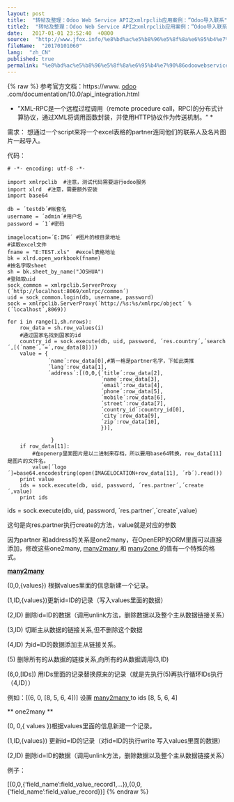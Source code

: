 ```yaml
---
layout: post
title:  "转帖及整理：Odoo Web Service API之xmlrpclib应用案例：”Odoo导入联系"
title2:  "转帖及整理：Odoo Web Service API之xmlrpclib应用案例：”Odoo导入联系"
date:   2017-01-01 23:52:40  +0800
source:  "http://www.jfox.info/%e8%bd%ac%e5%b8%96%e5%8f%8a%e6%95%b4%e7%90%86odoowebserviceapi%e4%b9%8bxmlrpclib%e5%ba%94%e7%94%a8%e6%a1%88%e4%be%8bodoo%e5%af%bc%e5%85%a5%e8%81%94%e7%b3%bb.html"
fileName:  "20170101060"
lang:  "zh_CN"
published: true
permalink: "%e8%bd%ac%e5%b8%96%e5%8f%8a%e6%95%b4%e7%90%86odoowebserviceapi%e4%b9%8bxmlrpclib%e5%ba%94%e7%94%a8%e6%a1%88%e4%be%8bodoo%e5%af%bc%e5%85%a5%e8%81%94%e7%b3%bb.html"
---
```

{% raw %}
参考官方文档：https://www. [ odoo ](http://www.jfox.info/go.php?url=http://www.jointd.com/?p=54) .com/documentation/10.0/api_integration.html 

* ”XML-RPC是一个远程过程调用（remote procedure call，RPC)的分布式计算协议，通过XML将调用函数封装，并使用HTTP协议作为传送机制。“ *

 需求： 想通过一个script来将一个excel表格的partner连同他们的联系人及名片图片一起导入。 

 代码： 

    # -*- encoding: utf-8 -*-
     
    import xmlrpclib  #注意，测试代码需要运行odoo服务
    import xlrd  #注意，需要额外安装
    import base64
     
    db = ´testdb´#帐套名
    username = ´admin´#用户名
    password = ´1´#密码
     
    imagelocation=´E:IMG´ #图片的根目录地址
    #读取excel文件
    fname = "E:TEST.xls"  #excel表格地址
    bk = xlrd.open_workbook(fname)
    #按名字取sheet
    sh = bk.sheet_by_name("JOSHUA")
    #登陆取uid
    sock_common = xmlrpclib.ServerProxy (´http://localhost:8069/xmlrpc/common´)
    uid = sock_common.login(db, username, password)
    sock = xmlrpclib.ServerProxy(´http://%s:%s/xmlrpc/object´ % (´localhost´,8069))
     
    for i in range(1,sh.nrows):
        row_data = sh.row_values(i)
        #通过国家名找到国家的id
        country_id = sock.execute(db, uid, password, ´res.country´,´search´,[(´name´,´=´,row_data[8])])
        value = {
                 ´name´:row_data[0],#第一格是partner名字，下如此类推
                 ´lang´:row_data[1],
                 ´address´:[(0,0,{´title´:row_data[2],
                                  ´name´:row_data[3],
                                  ´email´:row_data[4],
                                  ´phone´:row_data[5],
                                  ´mobile´:row_data[6],
                                  ´street´:row_data[7],
                                  ´country_id´:country_id[0],
                                  ´city´:row_data[9],
                                  ´zip´:row_data[10],
                                  })],
     
                  }
        if row_data[11]:
            #在openerp里面图片是以二进制来存档，所以要用base64转换，row_data[11]是图片的文件名。
            value[´logo´]=base64.encodestring(open(IMAGELOCATION+row_data[11], ´rb´).read())
        print value
        ids = sock.execute(db, uid, password, ´res.partner´,´create´,value)
        print ids

 ids = sock.execute(db, uid, password, ´res.partner´,´create´,value) 

 这句是向res.partner执行create的方法，value就是对应的参数 

 因为partner 和address的关系是one2many，在OpenERP的ORM里面可以直接添加，修改这些one2many, [ many2many ](http://www.jfox.info/go.php?url=http://www.jointd.com/?tag=many2many) 和 [ many2one ](http://www.jfox.info/go.php?url=http://www.jointd.com/?tag=many2one) 的值有一个特殊的格式。 

**[ many2many ](http://www.jfox.info/go.php?url=http://www.jointd.com/?tag=many2many)**

 (0,0,{values}) 根据values里面的信息新建一个记录。 

 (1,ID,{values})更新id=ID的记录（写入values里面的数据） 

 (2,ID) 删除id=ID的数据（调用unlink方法，删除数据以及整个主从数据链接关系） 

 (3,ID) 切断主从数据的链接关系,但不删除这个数据 

 (4,ID) 为id=ID的数据添加主从链接关系。 

 (5) 删除所有的从数据的链接关系,向所有的从数据调用(3,ID) 

 (6,0,[IDs]) 用IDs里面的记录替换原来的记录（就是先执行(5)再执行循环IDs执行（4,ID）） 

 例如：[(6, 0, [8, 5, 6, 4])] 设置 [ many2many ](http://www.jfox.info/go.php?url=http://www.jointd.com/?tag=many2many) to ids [8, 5, 6, 4] 

** one2many **

 (0, 0,{ values })根据values里面的信息新建一个记录。 

 (1,ID,{values}) 更新id=ID的记录（对id=ID的执行write 写入values里面的数据） 

 (2,ID) 删除id=ID的数据（调用unlink方法，删除数据以及整个主从数据链接关系） 

 例子： 

 [(0,0,{‘field_name’:field_value_record1,…}),(0,0,{‘field_name’:field_value_record})]
{% endraw %}
